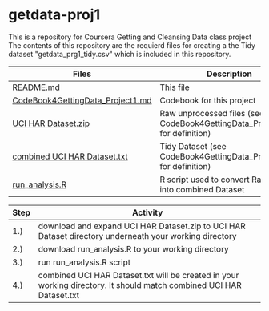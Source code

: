# getdata-proj1
This is a repository for Coursera Getting and Cleansing Data class project
The contents of this repository are the requierd files for creating a the Tidy dataset 
"getdata_prg1_tidy.csv" which is included in this repository.

Files                         | Description
--------------------------------|------------------------------------------------------
README.md                      | This file
[CodeBook4GettingData_Project1.md](https://github.com/jpcannon/getdata-proj1/blob/master/CodeBook4GettingData_Project1.md)| Codebook for this project
[UCI HAR Dataset.zip](https://github.com/jpcannon/getdata-proj1/blob/master/UCI%20HAR%20Dataset.zip) | Raw unprocessed files (see CodeBook4GettingData_Project1.md for definition)
[combined UCI HAR Dataset.txt](https://github.com/jpcannon/getdata-proj1/blob/master/combined%20UCI%20HAR%20Dataset.txt)| Tidy Dataset (see CodeBook4GettingData_Project1.md for definition)
[run_analysis.R](https://github.com/jpcannon/getdata-proj1/blob/master/run_analysis.R)| R script used to convert Raw Date into combined Dataset

Step| Activity
----|-------------
1.) | download and expand UCI HAR Dataset.zip to UCI HAR Dataset directory underneath your working directory
2.) | download run_analysis.R to your working directory
3.) | run run_analysis.R script
4.) | combined UCI HAR Dataset.txt will be created in your working directory. It should match combined UCI HAR Dataset.txt


